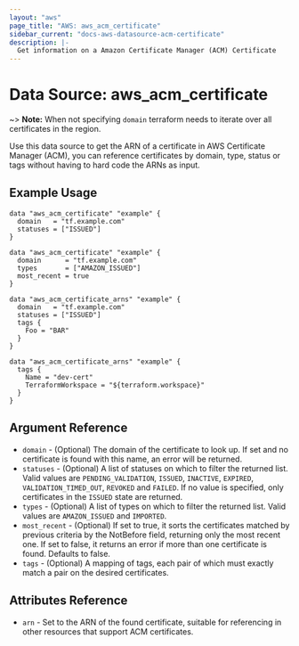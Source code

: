 ```yaml
---
layout: "aws"
page_title: "AWS: aws_acm_certificate"
sidebar_current: "docs-aws-datasource-acm-certificate"
description: |-
  Get information on a Amazon Certificate Manager (ACM) Certificate
---
```


# Data Source: aws_acm_certificate

~> **Note:** When not specifying `domain` terraform needs to iterate over all certificates in the region. 

Use this data source to get the ARN of a certificate in AWS Certificate
Manager (ACM), you can reference certificates by domain, type, status or 
tags without having to hard code the ARNs as input.

## Example Usage

```hcl
data "aws_acm_certificate" "example" {
  domain   = "tf.example.com"
  statuses = ["ISSUED"]
}

data "aws_acm_certificate" "example" {
  domain      = "tf.example.com"
  types       = ["AMAZON_ISSUED"]
  most_recent = true
}

data "aws_acm_certificate_arns" "example" {
  domain   = "tf.example.com"
  statuses = ["ISSUED"]
  tags {
    Foo = "BAR"
  }
}

data "aws_acm_certificate_arns" "example" {
  tags {
    Name = "dev-cert"
    TerraformWorkspace = "${terraform.workspace}"
  }
}
```

## Argument Reference

 * `domain` - (Optional) The domain of the certificate to look up. If set and no certificate is found with this name, an error will be returned.
 * `statuses` - (Optional) A list of statuses on which to filter the returned list. Valid values are `PENDING_VALIDATION`, `ISSUED`,
   `INACTIVE`, `EXPIRED`, `VALIDATION_TIMED_OUT`, `REVOKED` and `FAILED`. If no value is specified, only certificates in the `ISSUED` state
   are returned.
 * `types` - (Optional) A list of types on which to filter the returned list. Valid values are `AMAZON_ISSUED` and `IMPORTED`.
 * `most_recent` - (Optional) If set to true, it sorts the certificates matched by previous criteria by the NotBefore field, returning only the most recent one. If set to false, it returns an error if more than one certificate is found. Defaults to false.
 * `tags` - (Optional) A mapping of tags, each pair of which must exactly match
    a pair on the desired certificates.

## Attributes Reference

 * `arn` - Set to the ARN of the found certificate, suitable for referencing in other resources that support ACM certificates.
